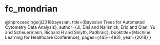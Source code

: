# fc_mondrian


@inproceedings{ji2018bayesian,
  title={Bayesian Trees for Automated Cytometry Data Analysis},
  author={Ji, Disi and Nalisnick, Eric and Qian, Yu and Scheuermann, Richard H and Smyth, Padhraic},
  booktitle={Machine Learning for Healthcare Conference},
  pages={465--483},
  year={2018}
}

